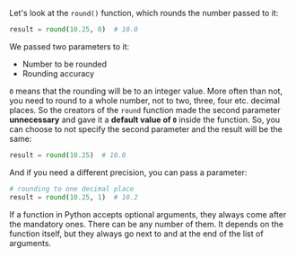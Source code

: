 
Let's look at the `round()` function, which rounds the number passed to it:

```python
result = round(10.25, 0)  # 10.0
```

We passed two parameters to it:

* Number to be rounded
* Rounding accuracy

`0` means that the rounding will be to an integer value. More often than not, you need to round to a whole number, not to two, three, four etc. decimal places. So the creators of the `round` function made the second parameter **unnecessary** and gave it a **default value of `0`** inside the function. So, you can choose to not specify the second parameter and the result will be the same:

```python
result = round(10.25)  # 10.0
```

And if you need a different precision, you can pass a parameter:

```python
# rounding to one decimal place
result = round(10.25, 1)  # 10.2
```

If a function in Python accepts optional arguments, they always come after the mandatory ones. There can be any number of them. It depends on the function itself, but they always go next to and at the end of the list of arguments.
